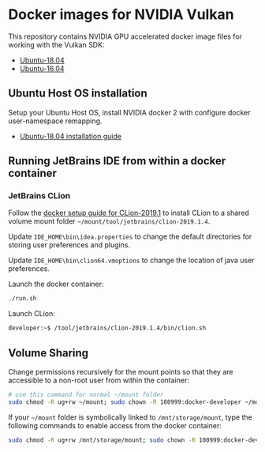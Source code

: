 # Docker images for NVIDIA Vulkan

This repository contains NVIDIA GPU accelerated docker image files for working with the Vulkan SDK:
- [Ubuntu-18.04](./ubuntu/bionic/vulkan-base/)
- [Ubuntu-16.04](./ubuntu/xenial/vulkan-base/)

## Ubuntu Host OS installation

Setup your Ubuntu Host OS, install NVIDIA docker 2 with configure docker user-namespace remapping.
- [Ubuntu-18.04 installation guide](./doc/ubuntu/ubuntu-18.04-install-myusername.md)


## Running JetBrains IDE from within a docker container

### JetBrains CLion

Follow the [docker setup guide for CLion-2019.1](./doc/jetbrains-clion/docker-setup-clion-2019.1.md) to install CLion to a shared volume mount folder `~/mount/tool/jetbrains/clion-2019.1.4`.

Update `IDE_HOME\bin\idea.properties` to change the default directories for storing
user preferences and plugins.

Update `IDE_HOME\bin\clion64.vmoptions` to change the location of java user
preferences.

Launch the docker container:
```bash
./run.sh
```

Launch CLion:
```bash
developer:~$ /tool/jetbrains/clion-2019.1.4/bin/clion.sh
```

## Volume Sharing

Change permissions recursively for the mount points so that they are accessible
to a non-root user from within the container:
```bash
# use this command for normal ~/mount folder
sudo chmod -R ug+rw ~/mount; sudo chown -R 100999:docker-developer ~/mount;
```

If your `~/mount` folder is symbolically linked to `/mnt/storage/mount`, type the following commands to enable access from the docker container:
```bash
sudo chmod -R ug+rw /mnt/storage/mount; sudo chown -R 100999:docker-developer /mnt/storage/mount;
```
